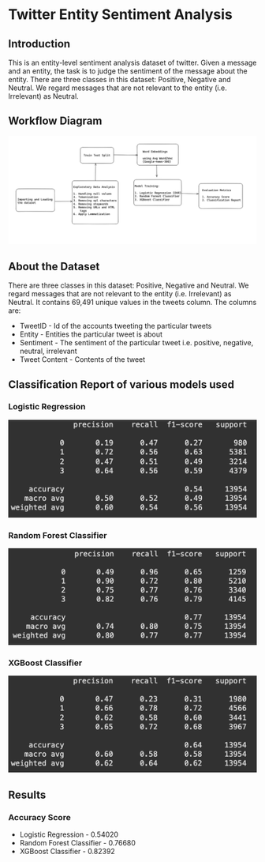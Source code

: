 # Twitter Entity Sentiment Analysis

## Introduction
This is an entity-level sentiment analysis dataset of twitter. Given a message and an entity, the task is to judge the sentiment of the message about the entity. There are three classes in this dataset: Positive, Negative and Neutral. We regard messages that are not relevant to the entity (i.e. Irrelevant) as Neutral.

## Workflow Diagram
![Workflow Diagram of Twitter Entity Sentiment Analysis](https://github.com/ratul-07/Twitter-Sentiment-Analysis/blob/main/Images/Workflow%20Diagram%20TwitterSA.png)

## About the Dataset
There are three classes in this dataset: Positive, Negative and Neutral. We regard messages that are not relevant to the entity (i.e. Irrelevant) as Neutral. It contains 69,491 unique values in the tweets column. The columns are: 
* TweetID - Id of the accounts tweeting the particular tweets
* Entity - Entities the particular tweet is about
* Sentiment - The sentiment of the particular tweet i.e. positive, negative, neutral, irrelevant
* Tweet Content - Contents of the tweet

## Classification Report of various models used

### Logistic Regression
  ![classification report using LR](https://github.com/ratul-07/Twitter-Sentiment-Analysis/blob/main/Images/ClassificationReport%20LR%20TSA.png)

### Random Forest Classifier
  ![classification report using RF](https://github.com/ratul-07/Twitter-Sentiment-Analysis/blob/main/Images/ClassificationReport%20RF%20TSA.png)

### XGBoost Classifier
  ![classification report using XGB](https://github.com/ratul-07/Twitter-Sentiment-Analysis/blob/main/Images/ClassificationReport%20XGB%20TSA.png)

## Results
### Accuracy Score
  * Logistic Regression - 0.54020
  * Random Forest Classifier - 0.76680
  * XGBoost Classifier - 0.82392
